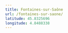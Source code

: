 ```yaml
---
title: Fontaines-sur-Saône
url: /fontaines-sur-saone/
latitude: 45.8325696
longitude: 4.8488338
---
```

